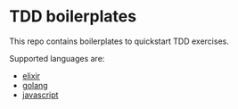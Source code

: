 # TDD boilerplates

This repo contains boilerplates to quickstart TDD exercises.

Supported languages are:

* [elixir](./elixir)
* [golang](./golang)
* [javascript](./javascript)